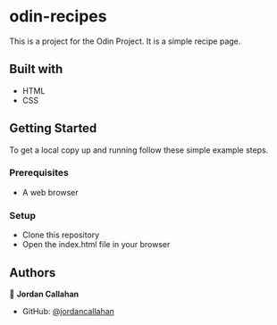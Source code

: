 # odin-recipes

This is a project for the Odin Project. It is a simple recipe page.

## Built with

- HTML
- CSS

<!-- ## Live Demo

[Live Demo Link](https://livedemo.com) -->

## Getting Started

To get a local copy up and running follow these simple example steps.

### Prerequisites

- A web browser

### Setup

- Clone this repository
- Open the index.html file in your browser

## Authors

👤 **Jordan Callahan**

- GitHub: [@jordancallahan](https://github.com/jordancallahan/)
